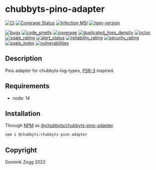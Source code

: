 # chubbyts-pino-adapter

[![CI](https://github.com/chubbyts/chubbyts-pino-adapter/workflows/CI/badge.svg?branch=master)](https://github.com/chubbyts/chubbyts-pino-adapter/actions?query=workflow%3ACI)
[![Coverage Status](https://coveralls.io/repos/github/chubbyts/chubbyts-pino-adapter/badge.svg?branch=master)](https://coveralls.io/github/chubbyts/chubbyts-pino-adapter?branch=master)
[![Infection MSI](https://badge.stryker-mutator.io/github.com/chubbyts/chubbyts-pino-adapter/master)](https://dashboard.stryker-mutator.io/reports/github.com/chubbyts/chubbyts-pino-adapter/master)
[![npm-version](https://img.shields.io/npm/v/@chubbyts/chubbyts-pino-adapter.svg)](https://www.npmjs.com/package/@chubbyts/chubbyts-pino-adapter)

[![bugs](https://sonarcloud.io/api/project_badges/measure?project=chubbyts_chubbyts-pino-adapter&metric=bugs)](https://sonarcloud.io/dashboard?id=chubbyts_chubbyts-pino-adapter)
[![code_smells](https://sonarcloud.io/api/project_badges/measure?project=chubbyts_chubbyts-pino-adapter&metric=code_smells)](https://sonarcloud.io/dashboard?id=chubbyts_chubbyts-pino-adapter)
[![coverage](https://sonarcloud.io/api/project_badges/measure?project=chubbyts_chubbyts-pino-adapter&metric=coverage)](https://sonarcloud.io/dashboard?id=chubbyts_chubbyts-pino-adapter)
[![duplicated_lines_density](https://sonarcloud.io/api/project_badges/measure?project=chubbyts_chubbyts-pino-adapter&metric=duplicated_lines_density)](https://sonarcloud.io/dashboard?id=chubbyts_chubbyts-pino-adapter)
[![ncloc](https://sonarcloud.io/api/project_badges/measure?project=chubbyts_chubbyts-pino-adapter&metric=ncloc)](https://sonarcloud.io/dashboard?id=chubbyts_chubbyts-pino-adapter)
[![sqale_rating](https://sonarcloud.io/api/project_badges/measure?project=chubbyts_chubbyts-pino-adapter&metric=sqale_rating)](https://sonarcloud.io/dashboard?id=chubbyts_chubbyts-pino-adapter)
[![alert_status](https://sonarcloud.io/api/project_badges/measure?project=chubbyts_chubbyts-pino-adapter&metric=alert_status)](https://sonarcloud.io/dashboard?id=chubbyts_chubbyts-pino-adapter)
[![reliability_rating](https://sonarcloud.io/api/project_badges/measure?project=chubbyts_chubbyts-pino-adapter&metric=reliability_rating)](https://sonarcloud.io/dashboard?id=chubbyts_chubbyts-pino-adapter)
[![security_rating](https://sonarcloud.io/api/project_badges/measure?project=chubbyts_chubbyts-pino-adapter&metric=security_rating)](https://sonarcloud.io/dashboard?id=chubbyts_chubbyts-pino-adapter)
[![sqale_index](https://sonarcloud.io/api/project_badges/measure?project=chubbyts_chubbyts-pino-adapter&metric=sqale_index)](https://sonarcloud.io/dashboard?id=chubbyts_chubbyts-pino-adapter)
[![vulnerabilities](https://sonarcloud.io/api/project_badges/measure?project=chubbyts_chubbyts-pino-adapter&metric=vulnerabilities)](https://sonarcloud.io/dashboard?id=chubbyts_chubbyts-pino-adapter)
## Description

Pino adapter for chubbyts-log-types, [PSR-3][2] inspired.

## Requirements

 * node: 14

## Installation

Through [NPM](https://www.npmjs.com) as [@chubbyts/chubbyts-pino-adapter][1].

```ts
npm i @chubbyts/chubbyts-pino-adapter
```

## Copyright

Dominik Zogg 2022

[1]: https://www.npmjs.com/package/@chubbyts/chubbyts-pino-adapter
[2]: https://www.php-fig.org/psr/PSR-3
